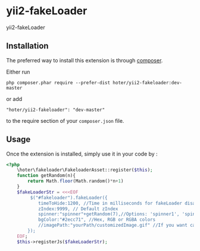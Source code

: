 yii2-fakeLoader
===============
yii2-fakeLoader

Installation
------------

The preferred way to install this extension is through [composer](http://getcomposer.org/download/).

Either run

```
php composer.phar require --prefer-dist hoter/yii2-fakeloader:dev-master
```

or add

```
"hoter/yii2-fakeloader": "dev-master"
```

to the require section of your `composer.json` file.


Usage
-----

Once the extension is installed, simply use it in your code by  :

```php
<?php
    \hoter\fakeloader\FakeloaderAsset::register($this);
    function getRandom(n){
        return Math.floor(Math.random()*n+1)
    }
    $fakeLoaderStr = <<<EOF
         $("#fakeloader").fakeLoader({
            timeToHide:1200, //Time in milliseconds for fakeLoader disappear
            zIndex:9999, // Default zIndex
            spinner:"spinner"+getRandom(7),//Options: 'spinner1', 'spinner2', 'spinner3', 'spinner4', 'spinner5', 'spinner6', 'spinner7'
            bgColor:"#2ecc71", //Hex, RGB or RGBA colors
            //imagePath:"yourPath/customizedImage.gif" //If you want can you insert your custom image
        });
    EOF;
    $this->registerJs($fakeLoaderStr);

```
